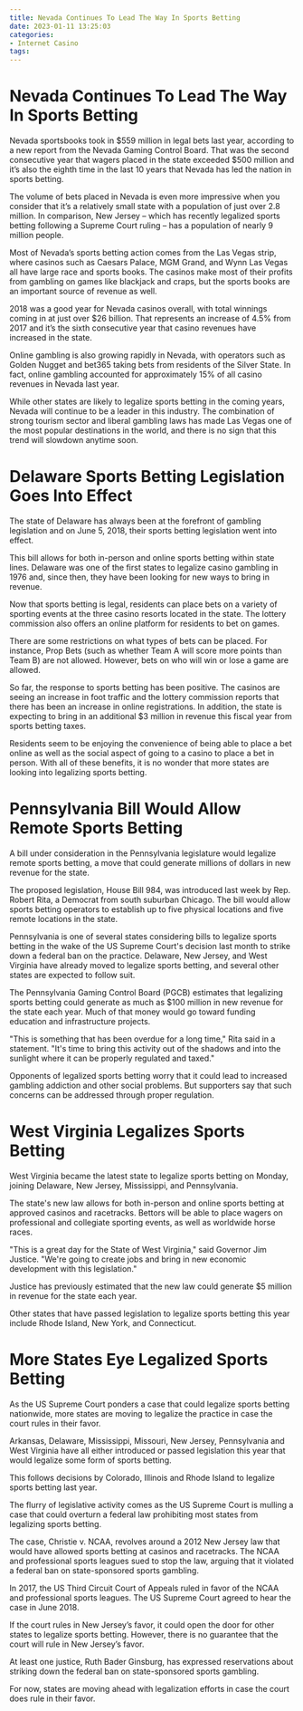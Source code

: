 ```yaml
---
title: Nevada Continues To Lead The Way In Sports Betting
date: 2023-01-11 13:25:03
categories:
- Internet Casino
tags:
---
```



#  Nevada Continues To Lead The Way In Sports Betting

Nevada sportsbooks took in $559 million in legal bets last year, according to a new report from the Nevada Gaming Control Board. That was the second consecutive year that wagers placed in the state exceeded $500 million and it’s also the eighth time in the last 10 years that Nevada has led the nation in sports betting.

The volume of bets placed in Nevada is even more impressive when you consider that it’s a relatively small state with a population of just over 2.8 million. In comparison, New Jersey – which has recently legalized sports betting following a Supreme Court ruling – has a population of nearly 9 million people.

Most of Nevada’s sports betting action comes from the Las Vegas strip, where casinos such as Caesars Palace, MGM Grand, and Wynn Las Vegas all have large race and sports books. The casinos make most of their profits from gambling on games like blackjack and craps, but the sports books are an important source of revenue as well.

2018 was a good year for Nevada casinos overall, with total winnings coming in at just over $26 billion. That represents an increase of 4.5% from 2017 and it’s the sixth consecutive year that casino revenues have increased in the state.

Online gambling is also growing rapidly in Nevada, with operators such as Golden Nugget and bet365 taking bets from residents of the Silver State. In fact, online gambling accounted for approximately 15% of all casino revenues in Nevada last year.

While other states are likely to legalize sports betting in the coming years, Nevada will continue to be a leader in this industry. The combination of strong tourism sector and liberal gambling laws has made Las Vegas one of the most popular destinations in the world, and there is no sign that this trend will slowdown anytime soon.

#  Delaware Sports Betting Legislation Goes Into Effect

The state of Delaware has always been at the forefront of gambling legislation and on June 5, 2018, their sports betting legislation went into effect.

This bill allows for both in-person and online sports betting within state lines. Delaware was one of the first states to legalize casino gambling in 1976 and, since then, they have been looking for new ways to bring in revenue.

Now that sports betting is legal, residents can place bets on a variety of sporting events at the three casino resorts located in the state. The lottery commission also offers an online platform for residents to bet on games.

There are some restrictions on what types of bets can be placed. For instance, Prop Bets (such as whether Team A will score more points than Team B) are not allowed. However, bets on who will win or lose a game are allowed.

So far, the response to sports betting has been positive. The casinos are seeing an increase in foot traffic and the lottery commission reports that there has been an increase in online registrations. In addition, the state is expecting to bring in an additional $3 million in revenue this fiscal year from sports betting taxes.

Residents seem to be enjoying the convenience of being able to place a bet online as well as the social aspect of going to a casino to place a bet in person. With all of these benefits, it is no wonder that more states are looking into legalizing sports betting.

#  Pennsylvania Bill Would Allow Remote Sports Betting

A bill under consideration in the Pennsylvania legislature would legalize remote sports betting, a move that could generate millions of dollars in new revenue for the state.

The proposed legislation, House Bill 984, was introduced last week by Rep. Robert Rita, a Democrat from south suburban Chicago. The bill would allow sports betting operators to establish up to five physical locations and five remote locations in the state.

Pennsylvania is one of several states considering bills to legalize sports betting in the wake of the US Supreme Court's decision last month to strike down a federal ban on the practice. Delaware, New Jersey, and West Virginia have already moved to legalize sports betting, and several other states are expected to follow suit.

The Pennsylvania Gaming Control Board (PGCB) estimates that legalizing sports betting could generate as much as $100 million in new revenue for the state each year. Much of that money would go toward funding education and infrastructure projects.

"This is something that has been overdue for a long time," Rita said in a statement. "It's time to bring this activity out of the shadows and into the sunlight where it can be properly regulated and taxed."

Opponents of legalized sports betting worry that it could lead to increased gambling addiction and other social problems. But supporters say that such concerns can be addressed through proper regulation.

#  West Virginia Legalizes Sports Betting

West Virginia became the latest state to legalize sports betting on Monday, joining Delaware, New Jersey, Mississippi, and Pennsylvania.

The state's new law allows for both in-person and online sports betting at approved casinos and racetracks. Bettors will be able to place wagers on professional and collegiate sporting events, as well as worldwide horse races.

"This is a great day for the State of West Virginia," said Governor Jim Justice. "We're going to create jobs and bring in new economic development with this legislation."

Justice has previously estimated that the new law could generate $5 million in revenue for the state each year.

Other states that have passed legislation to legalize sports betting this year include Rhode Island, New York, and Connecticut.

#  More States Eye Legalized Sports Betting

As the US Supreme Court ponders a case that could legalize sports betting nationwide, more states are moving to legalize the practice in case the court rules in their favor.

Arkansas, Delaware, Mississippi, Missouri, New Jersey, Pennsylvania and West Virginia have all either introduced or passed legislation this year that would legalize some form of sports betting.

This follows decisions by Colorado, Illinois and Rhode Island to legalize sports betting last year.

The flurry of legislative activity comes as the US Supreme Court is mulling a case that could overturn a federal law prohibiting most states from legalizing sports betting.

The case, Christie v. NCAA, revolves around a 2012 New Jersey law that would have allowed sports betting at casinos and racetracks. The NCAA and professional sports leagues sued to stop the law, arguing that it violated a federal ban on state-sponsored sports gambling.

In 2017, the US Third Circuit Court of Appeals ruled in favor of the NCAA and professional sports leagues. The US Supreme Court agreed to hear the case in June 2018.

If the court rules in New Jersey’s favor, it could open the door for other states to legalize sports betting. However, there is no guarantee that the court will rule in New Jersey’s favor.

At least one justice, Ruth Bader Ginsburg, has expressed reservations about striking down the federal ban on state-sponsored sports gambling.

For now, states are moving ahead with legalization efforts in case the court does rule in their favor.